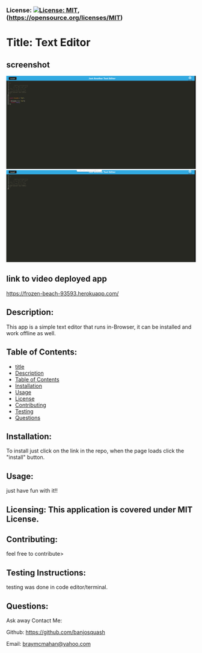 
### License: [![License: MIT](https://img.shields.io/badge/License-MIT-yellow.svg)](https://opensource.org/licenses/MIT), (https://opensource.org/licenses/MIT)

# Title: Text Editor

## screenshot
![](client/src/images/2022-11-15%20(1).png)
![](client/src/images/2022-11-15.png)

## link to video deployed app
https://frozen-beach-93593.herokuapp.com/

## Description:
This app is a simple text editor that runs in-Browser, it can be installed and work offline as well.
## Table of Contents:
* [title](#title)
* [Description](#description)
* [Table of Contents](#table-of-contents)
* [Installation](#installation)
* [Usage](#usage)
* [License](#license)
* [Contributing](#contributing)
* [Testing](#testing)
* [Questions](#questions)
      
## Installation: 
To install just click on the link in the repo, when the page loads click the "install" button.

## Usage: 
just have fun with it!!
## Licensing: This application is covered under MIT License.

## Contributing: 
feel free to contribute>
## Testing Instructions: 
testing was done in code editor/terminal.
## Questions: 
Ask away
Contact Me:

Github: https://github.com/banjosquash

Email: braymcmahan@yahoo.com
